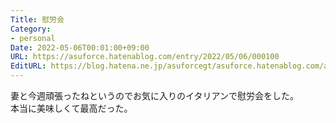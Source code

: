 ```yaml
---
Title: 慰労会
Category:
- personal
Date: 2022-05-06T00:01:00+09:00
URL: https://asuforce.hatenablog.com/entry/2022/05/06/000100
EditURL: https://blog.hatena.ne.jp/asuforcegt/asuforce.hatenablog.com/atom/entry/13574176438089949121
---
```


妻と今週頑張ったねというのでお気に入りのイタリアンで慰労会をした。  
本当に美味しくて最高だった。
